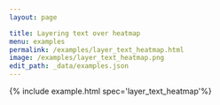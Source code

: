 ```yaml
---
layout: page

title: Layering text over heatmap
menu: examples
permalink: /examples/layer_text_heatmap.html
image: /examples/layer_text_heatmap.png
edit_path: _data/examples.json
---
```




{% include example.html spec='layer_text_heatmap'%}
